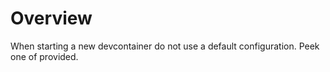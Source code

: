 # Overview

When starting a new devcontainer do not use a default configuration.
Peek one of provided.
